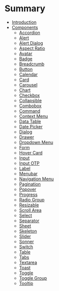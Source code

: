 # Summary

-   [Introduction](./introduction.md)
-   [Components](./components/README.md)
    -   [Accordion]()
    -   [Alert](./components/alert.md)
    -   [Alert Dialog]()
    -   [Aspect Ratio](./components/aspect-ratio.md)
    -   [Avatar](./components/avatar.md)
    -   [Badge](./components/badge.md)
    -   [Breadcrumb]()
    -   [Button](./components/button.md)
    -   [Calendar]()
    -   [Card](./components/card.md)
    -   [Carousel]()
    -   [Chart]()
    -   [Checkbox]()
    -   [Collapsible]()
    -   [Combobox]()
    -   [Command]()
    -   [Context Menu]()
    -   [Data Table]()
    -   [Date Picker]()
    -   [Dialog]()
    -   [Drawer]()
    -   [Dropdown Menu]()
    -   [Form]()
    -   [Hover Card]()
    -   [Input](./components/input.md)
    -   [Input OTP]()
    -   [Label](./components/label.md)
    -   [Menubar]()
    -   [Navigation Menu]()
    -   [Pagination](./components/pagination.md)
    -   [Popover]()
    -   [Progress]()
    -   [Radio Group]()
    -   [Resizable]()
    -   [Scroll Area]()
    -   [Select]()
    -   [Separator]()
    -   [Sheet]()
    -   [Skeleton](./components/skeleton.md)
    -   [Slider]()
    -   [Sonner]()
    -   [Switch]()
    -   [Table]()
    -   [Tabs]()
    -   [Textarea](./components/textarea.md)
    -   [Toast]()
    -   [Toggle]()
    -   [Toggle Group]()
    -   [Tooltip]()
